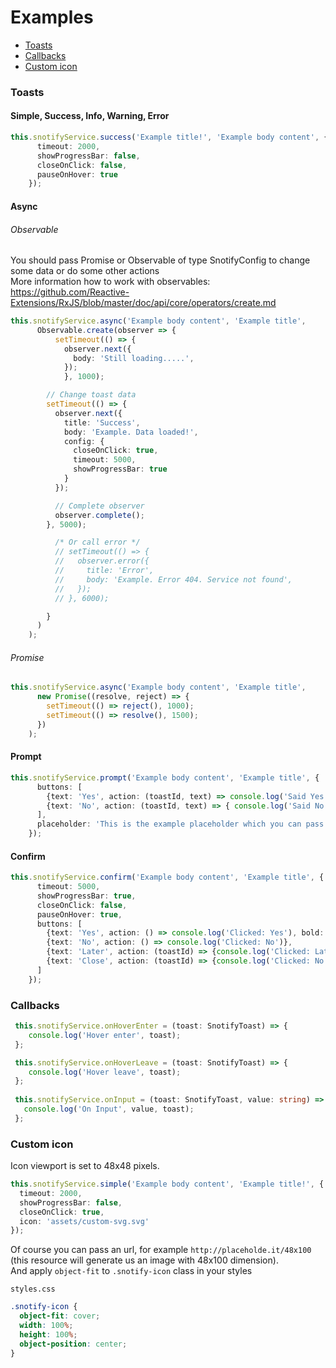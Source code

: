 # Examples

* [Toasts](#toasts)
* [Callbacks](#callbacks)
* [Custom icon](#custom-icon)

### Toasts
#### Simple, Success, Info, Warning, Error
```typescript
this.snotifyService.success('Example title!', 'Example body content', {
      timeout: 2000,
      showProgressBar: false,
      closeOnClick: false,
      pauseOnHover: true
    });
```
#### Async

###### Observable
You should pass Promise or Observable of type SnotifyConfig to change some data or do some other actions  
More information how to work with observables:  
https://github.com/Reactive-Extensions/RxJS/blob/master/doc/api/core/operators/create.md
```typescript
this.snotifyService.async('Example body content', 'Example title',
      Observable.create(observer => {
          setTimeout(() => {
            observer.next({
              body: 'Still loading.....',
            });
            }, 1000);

        // Change toast data
        setTimeout(() => {
          observer.next({
            title: 'Success',
            body: 'Example. Data loaded!',
            config: {
              closeOnClick: true,
              timeout: 5000,
              showProgressBar: true
            }
          });

          // Complete observer
          observer.complete();
        }, 5000);

          /* Or call error */
          // setTimeout(() => {
          //   observer.error({
          //     title: 'Error',
          //     body: 'Example. Error 404. Service not found',
          //   });
          // }, 6000);

        }
      )
    );
```
###### Promise

```typescript
this.snotifyService.async('Example body content', 'Example title',
      new Promise((resolve, reject) => {
        setTimeout(() => reject(), 1000);
        setTimeout(() => resolve(), 1500);
      })  
    );
```

#### Prompt
```typescript
this.snotifyService.prompt('Example body content', 'Example title', {
      buttons: [
        {text: 'Yes', action: (toastId, text) => console.log('Said Yes: ' + text + ' ID: ' + toastId)},
        {text: 'No', action: (toastId, text) => { console.log('Said No: ' + text); this.snotifyService.remove(toastId); }},
      ],
      placeholder: 'This is the example placeholder which you can pass'
    });
```

#### Confirm
```typescript
this.snotifyService.confirm('Example body content', 'Example title', {
      timeout: 5000,
      showProgressBar: true,
      closeOnClick: false,
      pauseOnHover: true,
      buttons: [
        {text: 'Yes', action: () => console.log('Clicked: Yes'), bold: false},
        {text: 'No', action: () => console.log('Clicked: No')},
        {text: 'Later', action: (toastId) => {console.log('Clicked: Later'); this.snotifyService.remove(toastId); } },
        {text: 'Close', action: (toastId) => {console.log('Clicked: No'); this.snotifyService.remove(toastId); }, bold: true},
      ]
    });
```

### Callbacks

```typescript
 this.snotifyService.onHoverEnter = (toast: SnotifyToast) => {
    console.log('Hover enter', toast);
 };

 this.snotifyService.onHoverLeave = (toast: SnotifyToast) => {
    console.log('Hover leave', toast);
 };
 
 this.snotifyService.onInput = (toast: SnotifyToast, value: string) => {
   console.log('On Input', value, toast);
 };
```

### Custom icon
Icon viewport is set to 48x48 pixels.
```typescript
this.snotifyService.simple('Example body content', 'Example title!', {
  timeout: 2000,
  showProgressBar: false,
  closeOnClick: true,
  icon: 'assets/custom-svg.svg'
});
```

Of course you can pass an url, for example `http://placeholde.it/48x100` (this resource will generate us an image with 48x100 dimension).  
And apply `object-fit` to `.snotify-icon` class in your styles

`styles.css`
```css
.snotify-icon {
  object-fit: cover;
  width: 100%;
  height: 100%;
  object-position: center;
}
```

